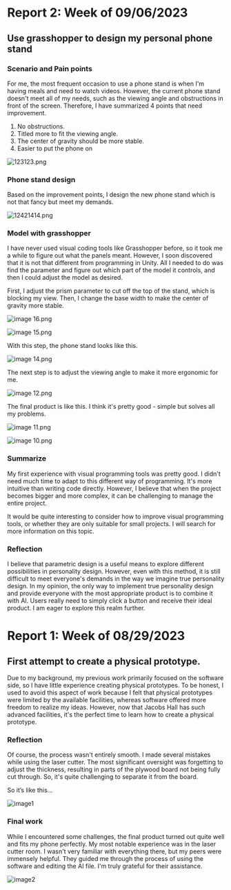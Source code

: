 # Report 2: Week of 09/06/2023

## Use grasshopper to design my personal phone stand

### Scenario and Pain points

For me, the most frequent occasion to use a phone stand is when I'm having meals and need to watch videos. However, the current phone stand doesn't meet all of my needs, such as the viewing angle and obstructions in front of the screen. Therefore, I have summarized 4 points that need improvement.

1. No obstructions.
2. Titled more to fit the viewing angle.
3. The center of gravity should be more stable.
4. Easier to put the phone on 

![123123.png](images/week2-01.png)

### Phone stand design

Based on the improvement points, I design the new phone stand which is not that fancy but meet my demands.

![12421414.png](images/week2-02.png)

### Model with grasshopper

I have never used visual coding tools like Grasshopper before, so it took me a while to figure out what the panels meant. However, I soon discovered that it is not that different from programming in Unity. All I needed to do was find the parameter and figure out which part of the model it controls, and then I could adjust the model as desired.

First, I adjust the prism parameter to cut off the top of the stand, which is blocking my view. Then, I change the base width to make the center of gravity more stable. 

![image 16.png](images/week2-03.png)

![image 15.png](images/week2-04.png)

With this step, the phone stand looks like this.

![image 14.png](images/week2-05.png)

The next step is to adjust the viewing angle to make it more ergonomic for me.

![image 12.png](images/week2-06.png)

The final product is like this. I think it's pretty good - simple but solves all my problems.

![image 11.png](images/week2-07.png)

![image 10.png](images/week2-08.png)

### Summarize

My first experience with visual programming tools was pretty good. I didn't need much time to adapt to this different way of programming. It's more intuitive than writing code directly. However, I believe that when the project becomes bigger and more complex, it can be challenging to manage the entire project.

It would be quite interesting to consider how to improve visual programming tools, or whether they are only suitable for small projects. I will search for more information on this topic.

### Reflection

I believe that parametric design is a useful means to explore different possibilities in personality design. However, even with this method, it is still difficult to meet everyone's demands in the way we imagine true personality design. In my opinion, the only way to implement true personality design and provide everyone with the most appropriate product is to combine it with AI. Users really need to simply click a button and receive their ideal product. I am eager to explore this realm further.

# Report 1: Week of 08/29/2023

## First attempt to create a physical prototype.

Due to my background, my previous work primarily focused on the software side, so I have little experience creating physical prototypes. To be honest, I used to avoid this aspect of work because I felt that physical prototypes were limited by the available facilities, whereas software offered more freedom to realize my ideas. However, now that Jacobs Hall has such advanced facilities, it's the perfect time to learn how to create a physical prototype.

### Reflection

Of course, the process wasn't entirely smooth. I made several mistakes while using the laser cutter. The most significant oversight was forgetting to adjust the thickness, resulting in parts of the plywood board not being fully cut through. So, it's quite challenging to separate it from the board.

So it’s like this…

![image1](images/WechatIMG162.jpg)

### Final work

While I encountered some challenges, the final product turned out quite well and fits my phone perfectly. My most notable experience was in the laser cutter room. I wasn't very familiar with everything there, but my peers were immensely helpful. They guided me through the process of using the software and editing the AI file. I'm truly grateful for their assistance.

![image2](images/WechatIMG161.jpg)
